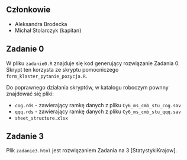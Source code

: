 ## Członkowie

* Aleksandra Brodecka
* Michał Stolarczyk (kapitan)


## Zadanie 0

W pliku `zadanie0.R` znajduje się kod generujący rozwiązanie Zadania 0. Skrypt ten korzysta ze skryptu pomocniczego `form_klaster_pytanie_pozycja.R`. 

Do poprawnego działania skryptów, w katalogu roboczym pownny znajdować się pliki:

* `cog.rds` - zawierający ramkę danych z pliku `Cy6_ms_cmb_stu_cog.sav`
* `qqq.rds` - zawierający ramkę danych z pliku `Cy6_ms_cmb_stu_qqq.sav`
* `sheet_structure.xlsx`

## Zadanie 3
Plik `zadanie3.html` jest rozwiązaniem Zadania na 3 [StatystykiKrajow].
